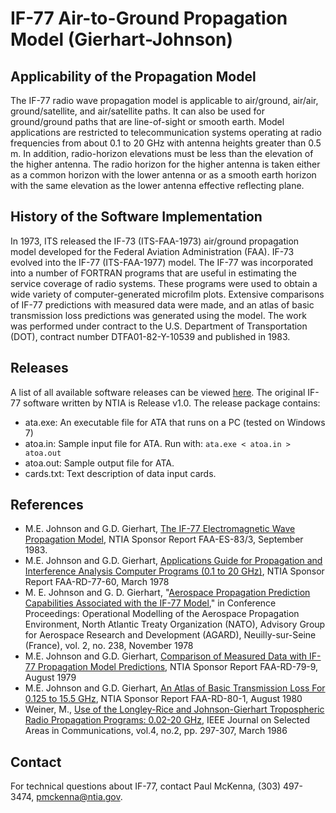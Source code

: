 # IF-77 Air-to-Ground Propagation Model (Gierhart-Johnson)

## Applicability of the Propagation Model

The IF-77 radio wave propagation model is applicable to air/ground, air/air, ground/satellite, and air/satellite paths. It can also be used for ground/ground paths that are line-of-sight or smooth earth. Model applications are restricted to telecommunication systems operating at radio frequencies from about 0.1 to 20 GHz with antenna heights greater than 0.5 m. In addition, radio-horizon elevations must be less than the elevation of the higher antenna. The radio horizon for the higher antenna is taken either as a common horizon with the lower antenna or as a smooth earth horizon with the same elevation as the lower antenna effective reflecting plane.

## History of the Software Implementation

In 1973, ITS released the IF-73 (ITS-FAA-1973) air/ground propagation model developed for the Federal Aviation Administration (FAA). IF-73 evolved into the IF-77 (ITS-FAA-1977) model. The IF-77 was incorporated into a number of FORTRAN programs that are useful in estimating the service coverage of radio systems. These programs were used to obtain a wide variety of computer-generated microfilm plots. Extensive comparisons of IF-77 predictions with measured data were made, and an atlas of basic transmission loss predictions was generated using the model. The work was performed under contract to the U.S. Department of Transportation (DOT), contract number DTFA01-82-Y-10539 and published in 1983.

## Releases

A list of all available software releases can be viewed [here](https://github.com/NTIA/if77-gierhart-johnson/releases). The original IF-77 software written by NTIA is Release v1.0. The release package contains:

* ata.exe: An executable file for ATA that runs on a PC (tested on Windows 7)
* atoa.in: Sample input file for ATA. Run with: `ata.exe < atoa.in > atoa.out`
* atoa.out: Sample output file for ATA.
* cards.txt: Text description of data input cards.

## References

* M.E. Johnson and G.D. Gierhart, [The IF-77 Electromagnetic Wave Propagation Model](https://www.its.bldrdoc.gov/publications/2524.aspx), NTIA Sponsor Report FAA-ES-83/3, September 1983.</a>
* M.E. Johnson and G.D. Gierhart, [Applications Guide for Propagation and Interference Analysis Computer Programs (0.1 to 20 GHz)](https://www.its.bldrdoc.gov/publications/2516.aspx), NTIA Sponsor Report FAA-RD-77-60, March 1978
* M. E. Johnson and G. D. Gierhart, "[Aerospace Propagation Prediction Capabilities Associated with the IF-77 Model](https://www.its.bldrdoc.gov/publications/2683.aspx)," in Conference Proceedings: Operational Modelling of the Aerospace Propagation Environment, North Atlantic Treaty Organization (NATO), Advisory Group for Aerospace Research and Development (AGARD), Neuilly-sur-Seine (France), vol. 2, no. 238, November 1978
* M.E. Johnson and G.D. Gierhart, [Comparison of Measured Data with IF-77 Propagation Model Predictions](https://www.its.bldrdoc.gov/publications/2518.aspx), NTIA Sponsor Report FAA-RD-79-9, August 1979
* M.E. Johnson and G.D. Gierhart, [An Atlas of Basic Transmission Loss For 0.125 to 15.5 GHz](https://www.its.bldrdoc.gov/publications/2520.aspx), NTIA Sponsor Report FAA-RD-80-1, August 1980
* Weiner, M., [Use of the Longley-Rice and Johnson-Gierhart Tropospheric Radio Propagation Programs: 0.02-20 GHz](https://www.its.bldrdoc.gov/media/35805/Weiner.UseL-R&J-G.pdf), IEEE Journal on Selected Areas in Communications, vol.4, no.2, pp. 297-307, March 1986

## Contact

For technical questions about IF-77, contact Paul McKenna, (303) 497-3474, pmckenna@ntia.gov.
